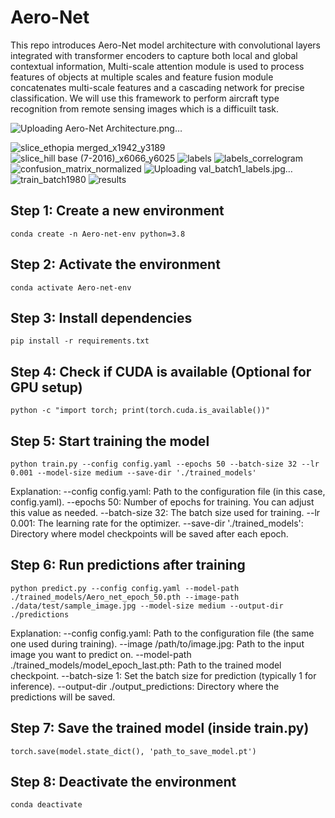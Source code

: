 # Aero-Net
This repo introduces Aero-Net model architecture with convolutional layers integrated with transformer encoders to capture both local and global contextual information, Multi-scale attention module is used to process features of objects at multiple scales and feature fusion module concatenates multi-scale features and a cascading network for precise classification. We will use this framework to perform aircraft type recognition from remote sensing images which is a difficuilt task.

![Uploading Aero-Net Architecture.png…]()

![slice_ethopia merged_x1942_y3189](https://github.com/user-attachments/assets/a91eb3bb-83c3-45df-a705-471da2e56c42)
![slice_hill base (7-2016)_x6066_y6025](https://github.com/user-attachments/assets/f2ffbb28-0f08-4207-9209-faadefe9dc83)
![labels](https://github.com/user-attachments/assets/f0145a5e-14c3-49d7-ab52-d37232c67343)
![labels_correlogram](https://github.com/user-attachments/assets/e201220a-011a-4ca7-9e5b-6cfa50b5a357)
![confusion_matrix_normalized](https://github.com/user-attachments/assets/08fe54ba-4895-4ac2-82eb-bbd3d4cd6f71)
![Uploading val_batch1_labels.jpg…]()
![train_batch1980](https://github.com/user-attachments/assets/9c50bc41-d5fb-4899-a7fe-be82ce0ffeb5)
![results](https://github.com/user-attachments/assets/da8202df-633b-4ca2-9059-bb7741da5cc2)


## Step 1: Create a new environment
`conda create -n Aero-net-env python=3.8`

## Step 2: Activate the environment
`conda activate Aero-net-env`

## Step 3: Install dependencies
`pip install -r requirements.txt`

## Step 4: Check if CUDA is available (Optional for GPU setup)
`python -c "import torch; print(torch.cuda.is_available())"`

## Step 5: Start training the model
`python train.py --config config.yaml --epochs 50 --batch-size 32 --lr 0.001 --model-size medium --save-dir './trained_models'`


Explanation:
    --config config.yaml: Path to the configuration file (in this case, config.yaml).
    --epochs 50: Number of epochs for training. You can adjust this value as needed.
    --batch-size 32: The batch size used for training.
    --lr 0.001: The learning rate for the optimizer.
    --save-dir './trained_models': Directory where model checkpoints will be saved after each epoch.
    
    
## Step 6: Run predictions after training
`python predict.py --config config.yaml --model-path ./trained_models/Aero_net_epoch_50.pth --image-path ./data/test/sample_image.jpg --model-size medium --output-dir ./predictions`


Explanation:
    --config config.yaml: Path to the configuration file (the same one used during training).
    --image /path/to/image.jpg: Path to the input image you want to predict on.
    --model-path ./trained_models/model_epoch_last.pth: Path to the trained model checkpoint.
    --batch-size 1: Set the batch size for prediction (typically 1 for inference).
    --output-dir ./output_predictions: Directory where the predictions will be saved.
    
## Step 7: Save the trained model (inside train.py)
`torch.save(model.state_dict(), 'path_to_save_model.pt')`

## Step 8: Deactivate the environment
`conda deactivate`



